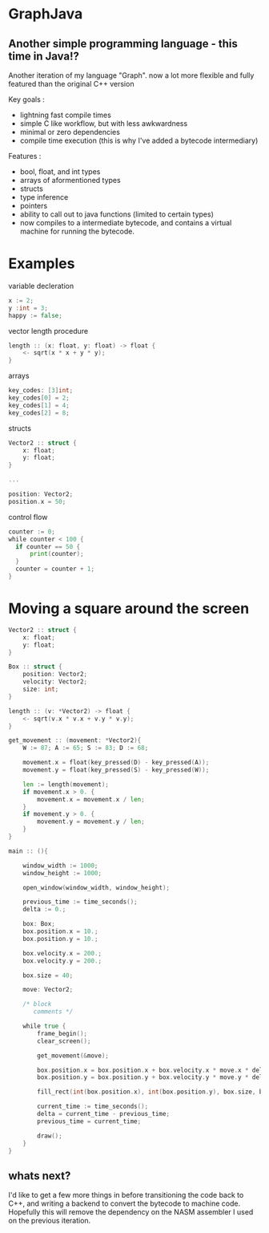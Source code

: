 # GraphJava

## Another simple programming language - this time in Java!?

Another iteration of my language "Graph". now a lot more flexible and fully featured than the original C++ version

Key goals :
- lightning fast compile times
- simple C like workflow, but with less awkwardness
- minimal or zero dependencies
- compile time execution (this is why I've added a bytecode intermediary)

Features : 
- bool, float, and int types
- arrays of aformentioned types
- structs
- type inference
- pointers
- ability to call out to java functions (limited to certain types)
- now compiles to a intermediate bytecode, and contains a virtual machine for running the bytecode.

# Examples

variable decleration
```go
x := 2;
y :int = 3;
happy := false;
```

vector length procedure
```go
length :: (x: float, y: float) -> float {
    <- sqrt(x * x + y * y);
}
```

arrays
```go
key_codes: [3]int;
key_codes[0] = 2;
key_codes[1] = 4;
key_codes[2] = 8;
```

structs
```go
Vector2 :: struct {
    x: float;
    y: float;
}

...

position: Vector2;
position.x = 50;
```

control flow
```go
counter := 0;
while counter < 100 {
  if counter == 50 {
      print(counter);
  }
  counter = counter + 1;
}
```

# Moving a square around the screen
```go
Vector2 :: struct {
    x: float;
    y: float;
}

Box :: struct {
    position: Vector2;
    velocity: Vector2;
    size: int;
}

length :: (v: *Vector2) -> float {
    <- sqrt(v.x * v.x + v.y * v.y);
}

get_movement :: (movement: *Vector2){
    W := 87; A := 65; S := 83; D := 68;

    movement.x = float(key_pressed(D) - key_pressed(A));
    movement.y = float(key_pressed(S) - key_pressed(W));

    len := length(movement);
    if movement.x > 0. {
        movement.x = movement.x / len;
    }
    if movement.y > 0. {
        movement.y = movement.y / len;
    }
}

main :: (){

    window_width := 1000;
    window_height := 1000;

    open_window(window_width, window_height);

    previous_time := time_seconds();
    delta := 0.;

    box: Box;
    box.position.x = 10.;
    box.position.y = 10.;

    box.velocity.x = 200.;
    box.velocity.y = 200.;

    box.size = 40;

    move: Vector2;

    /* block
       comments */

    while true {
        frame_begin();
        clear_screen();

        get_movement(&move);

        box.position.x = box.position.x + box.velocity.x * move.x * delta;
        box.position.y = box.position.y + box.velocity.y * move.y * delta;

        fill_rect(int(box.position.x), int(box.position.y), box.size, box.size);

        current_time := time_seconds();
        delta = current_time - previous_time;
        previous_time = current_time;

        draw();
    }
}
```
## whats next?
I'd like to get a few more things in before transitioning the code back to C++, and writing a backend to convert the bytecode to machine code.
Hopefully this will remove the dependency on the NASM assembler I used on the previous iteration.
  
